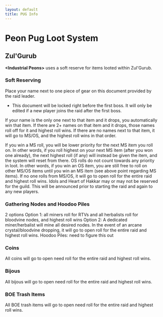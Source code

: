 ```yaml
---
layout: default
title: PUG Info
---
```


# Peon Pug Loot System

## Zul'Gurub

**\<Industrial Peons\>** uses a soft reserve for items looted within Zul'Gurub.

### Soft Reserving

Place your name next to one piece of gear on this document provided by the raid leader.

- This document will be locked right before the first boss. It will only be edited if a new player joins the raid after the first boss.

If your name is the only one next to that item and it drops, you automatically win that item.
If there are 2+ names on that item and it drops, those names roll off for it and highest roll wins.
If there are no names next to that item, it will go to MS/OS, and the highest roll wins in that order.

If you win a MS roll, you will be lower priority for the next MS item you roll on. In other words, if you roll highest on your next MS item (after you won one already), the next highest roll (if any) will instead be given the item, and the system will reset from there.
OS rolls do not count towards any priority in loot. In other words, if you win an OS item, you are still free to roll on other MS/OS items until you win an MS item (see above point regarding MS items).
If no one rolls from MS/OS, it will go to open roll for the entire raid and highest roll wins.
Idols and Heart of Hakkar may or may not be reserved for the guild. This will be announced prior to starting the raid and again to any new players.

### Gathering Nodes and Hoodoo Piles

2 options
Option 1: all miners roll for RTVs and all herbalists roll for bloodvine nodes, and highest roll wins
Option 2: A dedicated miner/herbalist will mine all desired nodes. In the event of an arcane crystal/bloodvine dropping, it will go to open roll for the entire raid and highest roll wins.
Hoodoo Piles: need to figure this out

### Coins

All coins will go to open need roll for the entire raid and highest roll wins.

### Bijous

All bijous will go to open need roll for the entire raid and highest roll wins.

### BOE Trash Items

All BOE trash items will go to open need roll for the entire raid and highest roll wins.
